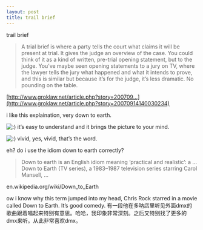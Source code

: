 ```yaml
---
layout: post
title: trail brief
---
```


trail brief

>A trial brief is where a party tells the court what claims it will be present at trial. It gives the judge an overview of the case. You could think of it as a kind of written, pre-trial opening statement, but to the judge. You’ve maybe seen opening statements to a jury on TV, where the lawyer tells the jury what happened and what it intends to prove, and this is similar but because it’s for the judge, it’s less dramatic. No pounding on the table.

  

[http://www.groklaw.net/article.php?story=200709...](http://www.groklaw.net/article.php?story=20070914140030234)

i like this explaination, very down to earth. 

![:)](http://www.rijiben.org/smilies/icon_smile.gif)  it’s easy to understand and it brings the picture to your mind. 

![:)](http://www.rijiben.org/smilies/icon_smile.gif)  vivid, yes, vivid, that’s the word.

eh? do i use the idiom down to earth correctly?

>Down to earth is an English idiom meaning ‘practical and realistic’: a … Down to Earth (TV series), a 1983–1987 television series starring Carol Mansell, …

  en.wikipedia.org/wiki/Down_to_Earth

ow i know why this term jumped into my head, Chris Rock starred in a movie called Down to Earth. It’s good comedy. 有一段他在多呐店里听见外面dmx的歌曲跟着唱起来特别有意思。哈哈，我印象非常深刻。之后又特别找了更多的dmx来听。从此非常喜欢dmx。
